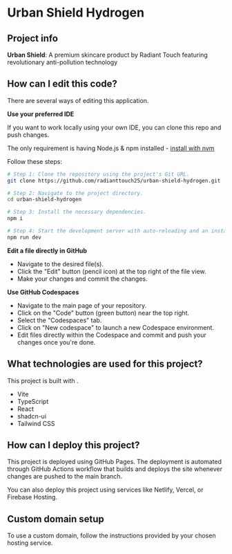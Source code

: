 # Urban Shield Hydrogen

## Project info

**Urban Shield**: A premium skincare product by Radiant Touch featuring revolutionary anti-pollution technology

## How can I edit this code?

There are several ways of editing this application.

**Use your preferred IDE**

If you want to work locally using your own IDE, you can clone this repo and push changes.

The only requirement is having Node.js & npm installed - [install with nvm](https://github.com/nvm-sh/nvm#installing-and-updating)

Follow these steps:

```sh
# Step 1: Clone the repository using the project's Git URL.
git clone https://github.com/radianttouch25/urban-shield-hydrogen.git

# Step 2: Navigate to the project directory.
cd urban-shield-hydrogen

# Step 3: Install the necessary dependencies.
npm i

# Step 4: Start the development server with auto-reloading and an instant preview.
npm run dev
```

**Edit a file directly in GitHub**

- Navigate to the desired file(s).
- Click the "Edit" button (pencil icon) at the top right of the file view.
- Make your changes and commit the changes.

**Use GitHub Codespaces**

- Navigate to the main page of your repository.
- Click on the "Code" button (green button) near the top right.
- Select the "Codespaces" tab.
- Click on "New codespace" to launch a new Codespace environment.
- Edit files directly within the Codespace and commit and push your changes once you're done.

## What technologies are used for this project?

This project is built with .

- Vite
- TypeScript
- React
- shadcn-ui
- Tailwind CSS

## How can I deploy this project?

This project is deployed using GitHub Pages. The deployment is automated through GitHub Actions workflow that builds and deploys the site whenever changes are pushed to the main branch.

You can also deploy this project using services like Netlify, Vercel, or Firebase Hosting.

## Custom domain setup

To use a custom domain, follow the instructions provided by your chosen hosting service.

